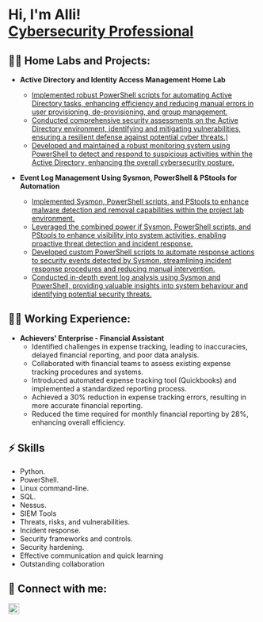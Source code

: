 <h1>Hi, I'm Alli! <br> <a href="https://www.linkedin.com/in/kehindeallii/">Cybersecurity Professional</a> </h1>

<h2>👨‍💻 Home Labs and Projects:</h2>


- <b>Active Directory and Identity Access Management Home Lab</b>
  - [Implemented robust PowerShell scripts for automating Active Directory tasks, enhancing efficiency and reducing manual errors in user provisioning, de-provisioning, and group management.](https://github.com/Cyber-Kehinde)
  - [Conducted comprehensive security assessments on the Active Directory environment, identifying and mitigating vulnerabilities, ensuring a resilient defense against potential cyber threats.)](https://github.com/Cyber-Kehinde)
  - [Developed and maintained a robust monitoring system using PowerShell to detect and respond to suspicious activities within the Active Directory, enhancing the overall cybersecurity posture.](https://github.com/Cyber-Kehinde)
  
- <b>Event Log Management Using Sysmon, PowerShell & PStools for Automation</b>
  - [Implemented Sysmon, PowerShell scripts, and PStools to enhance malware detection and removal capabilities within the project lab environment.](https://github.com/Cyber-Kehinde)
  - [Leveraged the combined power if Sysmon, PowerShell scripts, and PStools to enhance visibility into system activities, enabling proactive threat detection and incident response.](https://github.com/Cyber-Kehinde)
  - [Developed custom PowerShell scripts to automate response actions to security events detected by Sysmon, streamlining incident response procedures and reducing manual intervention.](https://github.com/Cyber-Kehinde)
  - [Conducted in-depth event log analysis using Sysmon and PowerShell, providing valuable insights into system behaviour and identifying potential security threats.](https://github.com/Cyber-Kehinde)

<h2>👨‍💻 Working Experience:</h2>


- <b>Achievers' Enterprise - Financial Assistant</b>
  - Identified challenges in expense tracking, leading to inaccuracies, delayed financial reporting, and poor data analysis.
  - Collaborated with financial teams to assess existing expense tracking procedures and systems.
  - Introduced automated expense tracking tool (Quickbooks) and implemented a standardized reporting process.
  - Achieved a 30% reduction in expense tracking errors, resulting in more accurate financial reporting.
  - Reduced the time required for monthly financial reporting by 28%, enhancing overall efficiency.

<h2>⚡ Skills</h2>

- Python.
- PowerShell.
- Linux command-line.
- SQL.
- Nessus.
- SIEM Tools
- Threats, risks, and vulnerabilities.
- Incident response.
- Security frameworks and controls.
- Security hardening.
- Effective communication and quick learning
- Outstanding collaboration


<h2> 🤳 Connect with me:</h2>

[<img align="left" alt="Kehindealli | LinkedIn" width="22px" src="https://cdn.jsdelivr.net/npm/simple-icons@v3/icons/linkedin.svg" />][linkedin]

[linkedin]: https://linkedin.com/in/kehindealli
[Email]: kehindeallii@zohomail.com
<!--
**joshmadakor1/joshmadakor1** is a ✨ _special_ ✨ repository because its `README.md` (this file) appears on your GitHub profile.

Here are some ideas to get you started:

- 🔭 I’m currently working on ...
- 🌱 I’m currently learning ...
- 👯 I’m looking to collaborate on ...
- 🤔 I’m looking for help with ...
- 💬 Ask me about ...
- 📫 How to reach me: ...
- 😄 Pronouns: ...
- ⚡ Fun fact: ...
-->
